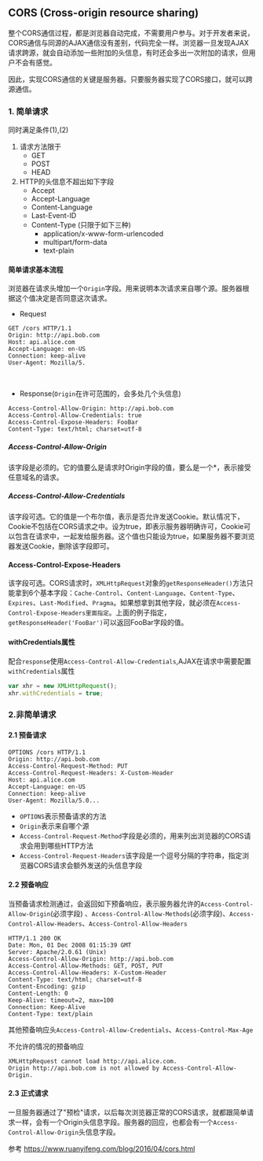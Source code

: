 ## CORS (Cross-origin resource sharing)
整个CORS通信过程，都是浏览器自动完成，不需要用户参与。对于开发者来说，CORS通信与同源的AJAX通信没有差别，代码完全一样。浏览器一旦发现AJAX请求跨源，就会自动添加一些附加的头信息，有时还会多出一次附加的请求，但用户不会有感觉。

因此，实现CORS通信的关键是服务器。只要服务器实现了CORS接口，就可以跨源通信。

### 1. 简单请求
同时满足条件(1),(2)
1. 请求方法限于
    * GET
    * POST
    * HEAD
2. HTTP的头信息不超出如下字段
    * Accept
    * Accept-Language
    * Content-Language
    * Last-Event-ID
    * Content-Type (只限于如下三种)
        * application/x-www-form-urlencoded
        * multipart/form-data
        * text-plain

#### 简单请求基本流程
浏览器在请求头增加一个```Origin```字段。用来说明本次请求来自哪个源。服务器根据这个值决定是否同意这次请求。

* Request
```
GET /cors HTTP/1.1
Origin: http://api.bob.com
Host: api.alice.com
Accept-Language: en-US
Connection: keep-alive
User-Agent: Mozilla/5.
```
</br >

* Response(```Origin```在许可范围的，会多处几个头信息)
```
Access-Control-Allow-Origin: http://api.bob.com
Access-Control-Allow-Credentials: true
Access-Control-Expose-Headers: FooBar
Content-Type: text/html; charset=utf-8
```
##### Access-Control-Allow-Origin
该字段是必须的。它的值要么是请求时Origin字段的值，要么是一个*，表示接受任意域名的请求。

##### Access-Control-Allow-Credentials
该字段可选。它的值是一个布尔值，表示是否允许发送Cookie。默认情况下，Cookie不包括在CORS请求之中。设为true，即表示服务器明确许可，Cookie可以包含在请求中，一起发给服务器。这个值也只能设为true，如果服务器不要浏览器发送Cookie，删除该字段即可。

#### Access-Control-Expose-Headers
该字段可选。CORS请求时，```XMLHttpRequest```对象的```getResponseHeader()```方法只能拿到6个基本字段：```Cache-Control```、```Content-Language```、```Content-Type```、```Expires```、```Last-Modified```、```Pragma```。如果想拿到其他字段，就必须在```Access-Control-Expose-Headers里面指定```。上面的例子指定，```getResponseHeader('FooBar')```可以返回FooBar字段的值。

#### withCredentials属性
配合```response```使用```Access-Control-Allow-Credentials```,AJAX在请求中需要配置```withCredentials```属性
```javascript
var xhr = new XMLHttpRequest();
xhr.withCredentials = true;
```

### 2.非简单请求
#### 2.1 预备请求
```
OPTIONS /cors HTTP/1.1
Origin: http://api.bob.com
Access-Control-Request-Method: PUT
Access-Control-Request-Headers: X-Custom-Header
Host: api.alice.com
Accept-Language: en-US
Connection: keep-alive
User-Agent: Mozilla/5.0...
```
* ```OPTIONS```表示预备请求的方法
* ```Origin```表示来自哪个源
* ```Access-Control-Request-Method```字段是必须的，用来列出浏览器的CORS请求会用到哪些HTTP方法
* ```Access-Control-Request-Headers```该字段是一个逗号分隔的字符串，指定浏览器CORS请求会额外发送的头信息字段

#### 2.2 预备响应
当预备请求检测通过，会返回如下预备响应，表示服务器允许的```Access-Control-Allow-Origin```(必须字段) 、```Access-Control-Allow-Methods```(必须字段)、```Access-Control-Allow-Headers```、```Access-Control-Allow-Headers```
```
HTTP/1.1 200 OK
Date: Mon, 01 Dec 2008 01:15:39 GMT
Server: Apache/2.0.61 (Unix)
Access-Control-Allow-Origin: http://api.bob.com
Access-Control-Allow-Methods: GET, POST, PUT
Access-Control-Allow-Headers: X-Custom-Header
Content-Type: text/html; charset=utf-8
Content-Encoding: gzip
Content-Length: 0
Keep-Alive: timeout=2, max=100
Connection: Keep-Alive
Content-Type: text/plain
```
其他预备响应头```Access-Control-Allow-Credentials```、```Access-Control-Max-Age```

不允许的情况的预备响应
```
XMLHttpRequest cannot load http://api.alice.com.
Origin http://api.bob.com is not allowed by Access-Control-Allow-Origin.

```

#### 2.3 正式请求
一旦服务器通过了"预检"请求，以后每次浏览器正常的CORS请求，就都跟简单请求一样，会有一个Origin头信息字段。服务器的回应，也都会有一个```Access-Control-Allow-Origin```头信息字段。


参考 https://www.ruanyifeng.com/blog/2016/04/cors.html

